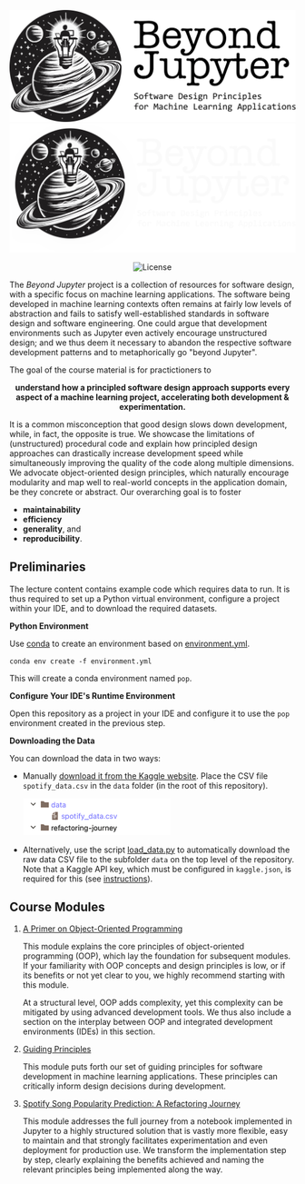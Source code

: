 

<p align="center" style="text-align:center">
  <img src="resources/beyond-jupyter-logo.png#gh-light-mode-only" style="width:600px">
  <img src="resources/beyond-jupyter-logo-dark-mode.png#gh-dark-mode-only" style="width:600px">
  <br>
  <div align="center" style="text-align:center">
  <a href="https://creativecommons.org/licenses/by-sa/4.0/" style="text-decoration:none"><img src="https://img.shields.io/badge/License-CC_BY--SA_4.0-lightgrey.svg" alt="License"></a>
  </div>
</p>

The *Beyond Jupyter* project is a collection of resources for software design,
with a specific focus on machine learning applications.
The software being developed in machine learning contexts often remains at fairly low levels of abstraction and fails to satisfy well-established standards in software design and software engineering.
One could argue that development environments such as Jupyter even actively encourage unstructured design; 
and we thus deem it necessary to abandon the respective software development patterns and to metaphorically go "beyond Jupyter".

The goal of the course material is for practictioners to 

<p style="text-align: center; font-weight:bold">
understand how a principled software design approach supports every aspect of a machine learning project, accelerating both development & experimentation.
</p>

It is a common misconception that good design slows down development, while, in fact, the opposite is true.
We showcase the limitations of (unstructured) procedural code and explain how principled design approaches can drastically increase development speed while simultaneously improving the quality of the code along multiple dimensions.
We advocate object-oriented design principles, which naturally encourage modularity and map well to real-world concepts in the application domain, be they concrete or abstract.
Our overarching goal is to foster
 * **maintainability**
 * **efficiency** 
 * **generality**, and
 * **reproducibility**.


## Preliminaries

The lecture content contains example code which requires data to run.
It is thus required to set up a Python virtual environment, configure a project within your IDE,
and to download the required datasets.

**Python Environment**

Use [conda](https://docs.conda.io/projects/miniconda/en/latest/) to create an environment based on [environment.yml](environment.yml).

    conda env create -f environment.yml

This will create a conda environment named `pop`.

**Configure Your IDE's Runtime Environment**

Open this repository as a project in your IDE and configure it to use the `pop` environment created in the previous step.

**Downloading the Data**

You can download the data in two ways:

 * Manually [download it from the Kaggle website](https://www.kaggle.com/datasets/amitanshjoshi/spotify-1million-tracks).
   Place the CSV file `spotify_data.csv` in the `data` folder (in the root of this repository).

   ![data_folder](resources/data_folder.png)

 * Alternatively, use the script [load_data.py](load_data.py) to automatically download the raw data CSV file to the subfolder
   `data` on the top level of the repository.
   Note that a Kaggle API key, which must be configured in `kaggle.json`, is required for this 
   (see [instructions](https://www.kaggle.com/docs/api)).


## Course Modules

 1. [A Primer on Object-Oriented Programming](oop-essentials/README.md)

    This module explains the core principles of object-oriented programming (OOP), which lay the foundation for subsequent modules.
    If your familiarity with OOP concepts and design principles is low, or if its benefits or not yet clear to you,
    we highly recommend starting with this module.
    
    At a structural level, OOP adds complexity, yet this complexity can be mitigated by using advanced development tools.
    We thus also include a section on the interplay between OOP and integrated development environments (IDEs) in this section.


 2. [Guiding Principles](Guiding-Principles.md)

    This module puts forth our set of guiding principles for software development in machine learning applications.
    These principles can critically inform design decisions during development.

 2. [Spotify Song Popularity Prediction: A Refactoring Journey](refactoring-journey/README.md) 
 
    This module addresses the full journey from a notebook implemented in Jupyter to a highly structured solution that is vastly more flexible, easy to maintain and that strongly facilitates experimentation and even deployment for production use.
    We transform the implementation step by step, clearly explaining the benefits achieved and naming the relevant principles being implemented along the way.